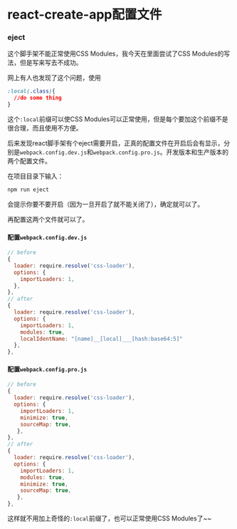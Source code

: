 # react-create-app配置文件

### eject

这个脚手架不能正常使用CSS Modules，我今天在里面尝试了CSS Modules的写法，但是写来写去不成功。


网上有人也发现了这个问题，使用
``` css
:local(.class){
  //do some thing
}
```
这个`:local`前缀可以使CSS Modules可以正常使用，但是每个要加这个前缀不是很合理，而且使用不方便。


后来发现react脚手架有个eject需要开启，正真的配置文件在开启后会有显示，分别是`webpack.config.dev.js`和`webpack.config.pro.js`。开发版本和生产版本的两个配置文件。

在项目目录下输入：
``` bash
npm run eject
```
会提示你要不要开启（因为一旦开启了就不能关闭了），确定就可以了。

再配置这两个文件就可以了。


#### 配置`webpack.config.dev.js`
``` jsx
// before
{
  loader: require.resolve('css-loader'),
  options: {
    importLoaders: 1,
  },
},
// after
{
  loader: require.resolve('css-loader'),
  options: {
    importLoaders: 1,
    modules: true,
    localIdentName: "[name]__[local]___[hash:base64:5]"  
  },
},
```


#### 配置`webpack.config.pro.js`
``` jsx
// before
{
  loader: require.resolve('css-loader'),
  options: {
    importLoaders: 1,
    minimize: true,
    sourceMap: true,
   },
},
// after
{
  loader: require.resolve('css-loader'),
  options: {
    importLoaders: 1,
    modules: true,
    minimize: true,
    sourceMap: true,
   },
},
```

这样就不用加上奇怪的`:local`前缀了，也可以正常使用CSS Modules了~~

